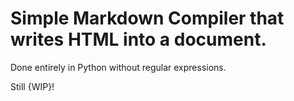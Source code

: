 # Simple Markdown Compiler that writes HTML into a document.
Done entirely in Python without regular expressions.

Still {WIP}!
